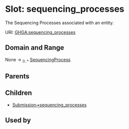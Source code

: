 
# Slot: sequencing_processes


The Sequencing Processes associated with an entity.

URI: [GHGA:sequencing_processes](https://w3id.org/GHGA/sequencing_processes)


## Domain and Range

None &#8594;  <sub>0..\*</sub> [SequencingProcess](SequencingProcess.md)

## Parents


## Children

 *  [Submission➞sequencing_processes](Submission_sequencing_processes.md)

## Used by

